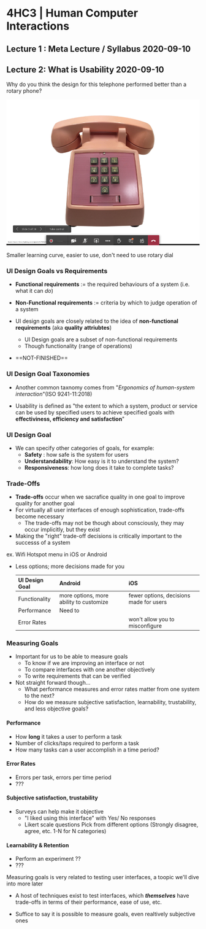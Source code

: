 # 4HC3 | Human Computer Interactions



## Lecture 1 : Meta Lecture / Syllabus	2020-09-10



## Lecture 2: What is Usability	2020-09-10

Why do you think the design for this telephone performed better than a rotary phone?

![image-20200910113204708](images/lecture/image-20200910113204708.png)

Smaller learning curve, easier to use, don't need to use rotary dial

### UI Design Goals vs Requirements



- **Functional requirements** $:=$ the required behaviours of a system (i.e. what it can *do*)

- **Non-Functional requirements** $:=$ criteria by which to judge operation of a system

- UI design goals are closely related to the idea of **non-functional requirements** (aka **quality** **attriubtes**)
  - UI Design goals are a subset of non-functional requirements
  - Though functionality (range of operations)
- ==NOT-FINISHED==



### UI Design Goal Taxonomies



- Another common taxnomy comes from "*Ergonomics of human-system interaction*"(ISO 9241-11:2018)

- Usability is defined as "the extent to which a system, product or service can be used by specified users to achieve specified goals with **effectiviness, efficiency and satisfaction**"



### UI Design Goal

- We can specify other categories of goals, for example:
  - **Safety** : how safe is the system for users
  - **Understandability**: How easy is it to understand the system?
  - **Responsiveness**:  how long does it take to complete tasks?

### Trade-Offs



- **Trade-offs** occur when we sacrafice quality in one goal to improve quality for another goal
- For virtually all user interfaces of enough sophistication, trade-offs become necessary
  - The trade-offs may not be though about consciously, they may occur implicitly, but they exist
- Making the "right" trade-off decisions is critically important to the successs of a system



ex. Wifi Hotspot menu in iOS or Android

- Less options; more decisions made for you

  | UI Design Goal | Android                                 | iOS                                     |
  | -------------- | --------------------------------------- | --------------------------------------- |
  | Functionality  | more options, more ability to customize | fewer options, decisions made for users |
  | Performance    | Need to                                 |                                         |
  | Error Rates    |                                         | won't allow you to misconfigure         |

  

### Measuring Goals

- Important for us to be able to measure goals
  - To know if we are improving an interface or not 
  - To compare interfaces with one another objectively 
  - To write requirements that can be verified 
- Not straight forward though...
  - What performance measures and error rates matter from one system to the next?
  - How do we measure subjective satisfaction, learnability, trustability, and less objective goals?

#### Performance 

- How **long** it takes a user to perform a task
- Number of clicks/taps required to perform a task
- How many tasks can a user accomplish in a time period?



#### Error Rates

- Errors per task, errors per time period
- ???



#### Subjective satisfaction, trustability

- Surveys can help make it objective
  - "I liked using this interface" with Yes/ No responses
  - Likert scale questions
    Pick from different options (Strongly disagree, agree, etc. 1-N for N categories)

#### Learnability & Retention

- Perform an experiment ??
- ???



Measuring goals is very related to testing user interfaces, a toopic we'll dive into more later

- A host of techniques exist to test interfaces, which ***themselves*** have trade-offs in terms of their performance, ease of use, etc.

- Suffice to say it is possible to measure goals, even realtively subjective ones